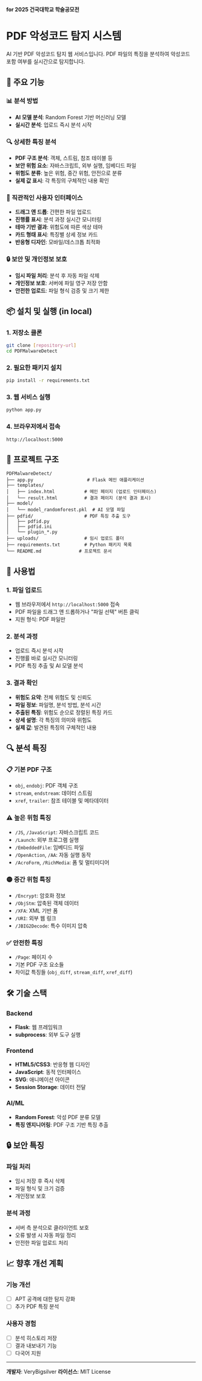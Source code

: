 **for 2025 건국대학교 학술공모전**

# PDF 악성코드 탐지 시스템

AI 기반 PDF 악성코드 탐지 웹 서비스입니다. PDF 파일의 특징을 분석하여 악성코드 포함 여부를 실시간으로 탐지합니다.

## 🚀 주요 기능

### 📊 **분석 방법**
- **AI 모델 분석**: Random Forest 기반 머신러닝 모델
- **실시간 분석**: 업로드 즉시 분석 시작

### 🔍 **상세한 특징 분석**
- **PDF 구조 분석**: 객체, 스트림, 참조 테이블 등
- **보안 위험 요소**: 자바스크립트, 외부 실행, 임베디드 파일
- **위험도 분류**: 높은 위험, 중간 위험, 안전으로 분류
- **실제 값 표시**: 각 특징의 구체적인 내용 확인

### 🎨 **직관적인 사용자 인터페이스**
- **드래그 앤 드롭**: 간편한 파일 업로드
- **진행률 표시**: 분석 과정 실시간 모니터링
- **테마 기반 결과**: 위험도에 따른 색상 테마
- **카드 형태 표시**: 특징별 상세 정보 카드
- **반응형 디자인**: 모바일/데스크톱 최적화

### 🔒 **보안 및 개인정보 보호**
- **임시 파일 처리**: 분석 후 자동 파일 삭제
- **개인정보 보호**: 서버에 파일 영구 저장 안함
- **안전한 업로드**: 파일 형식 검증 및 크기 제한

## 📦 설치 및 실행 (in local)

### 1. 저장소 클론
```bash
git clone [repository-url]
cd PDFMalwareDetect
```

### 2. 필요한 패키지 설치
```bash
pip install -r requirements.txt
```

### 3. 웹 서비스 실행
```bash
python app.py
```

### 4. 브라우저에서 접속
```
http://localhost:5000
```

## 📁 프로젝트 구조

```
PDFMalwareDetect/
├── app.py                    # Flask 메인 애플리케이션
├── templates/
│   ├── index.html           # 메인 페이지 (업로드 인터페이스)
│   └── result.html          # 결과 페이지 (분석 결과 표시)
├── model/
│   └── model_randomforest.pkl  # AI 모델 파일
├── pdfid/                   # PDF 특징 추출 도구
│   ├── pdfid.py
│   ├── pdfid.ini
│   └── plugin_*.py
├── uploads/                 # 임시 업로드 폴더
├── requirements.txt         # Python 패키지 목록
└── README.md              # 프로젝트 문서
```

## 🎯 사용법

### 1. 파일 업로드
- 웹 브라우저에서 `http://localhost:5000` 접속
- PDF 파일을 드래그 앤 드롭하거나 "파일 선택" 버튼 클릭
- 지원 형식: PDF 파일만

### 2. 분석 과정
- 업로드 즉시 분석 시작
- 진행률 바로 실시간 모니터링
- PDF 특징 추출 및 AI 모델 분석

### 3. 결과 확인
- **위험도 요약**: 전체 위험도 및 신뢰도
- **파일 정보**: 파일명, 분석 방법, 분석 시간
- **추출된 특징**: 위험도 순으로 정렬된 특징 카드
- **상세 설명**: 각 특징의 의미와 위험도
- **실제 값**: 발견된 특징의 구체적인 내용

## 🔍 분석 특징

### 📋 **기본 PDF 구조**
- `obj`, `endobj`: PDF 객체 구조
- `stream`, `endstream`: 데이터 스트림
- `xref`, `trailer`: 참조 테이블 및 메타데이터

### ⚠️ **높은 위험 특징**
- `/JS`, `/JavaScript`: 자바스크립트 코드
- `/Launch`: 외부 프로그램 실행
- `/EmbeddedFile`: 임베디드 파일
- `/OpenAction`, `/AA`: 자동 실행 동작
- `/AcroForm`, `/RichMedia`: 폼 및 멀티미디어

### 🟡 **중간 위험 특징**
- `/Encrypt`: 암호화 정보
- `/ObjStm`: 압축된 객체 데이터
- `/XFA`: XML 기반 폼
- `/URI`: 외부 웹 링크
- `/JBIG2Decode`: 특수 이미지 압축

### ✅ **안전한 특징**
- `/Page`: 페이지 수
- 기본 PDF 구조 요소들
- 차이값 특징들 (`obj_diff`, `stream_diff`, `xref_diff`)

## 🛠️ 기술 스택

### **Backend**
- **Flask**: 웹 프레임워크
- **subprocess**: 외부 도구 실행

### **Frontend**
- **HTML5/CSS3**: 반응형 웹 디자인
- **JavaScript**: 동적 인터페이스
- **SVG**: 애니메이션 아이콘
- **Session Storage**: 데이터 전달

### **AI/ML**
- **Random Forest**: 악성 PDF 분류 모델
- **특징 엔지니어링**: PDF 구조 기반 특징 추출

## 🔒 보안 특징

### **파일 처리**
- 임시 저장 후 즉시 삭제
- 파일 형식 및 크기 검증
- 개인정보 보호

### **분석 과정**
- 서버 측 분석으로 클라이언트 보호
- 오류 발생 시 자동 파일 정리
- 안전한 파일 업로드 처리

## 📈 향후 개선 계획

### **기능 개선**
- [ ] APT 공격에 대한 탐지 강화
- [ ] 추가 PDF 특징 분석

### **사용자 경험**
- [ ] 분석 히스토리 저장
- [ ] 결과 내보내기 기능
- [ ] 다국어 지원

---

**개발자**:   VeryBigsilver
**라이선스**: MIT License  
